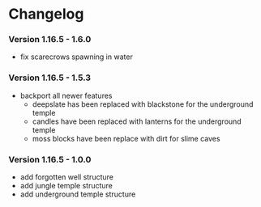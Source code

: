 # Changelog

### Version 1.16.5 - 1.6.0

- fix scarecrows spawning in water

### Version 1.16.5 - 1.5.3

- backport all newer features
    - deepslate has been replaced with blackstone for the underground temple
    - candles have been replaced with lanterns for the underground temple
    - moss blocks have been replace with dirt for slime caves

### Version 1.16.5 - 1.0.0

- add forgotten well structure
- add jungle temple structure
- add underground temple structure
